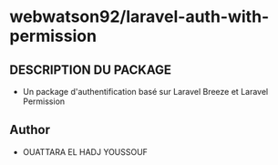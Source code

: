 # webwatson92/laravel-auth-with-permission
## DESCRIPTION DU PACKAGE 

- Un package d'authentification basé sur Laravel Breeze et Laravel Permission

## Author
- OUATTARA EL HADJ YOUSSOUF
